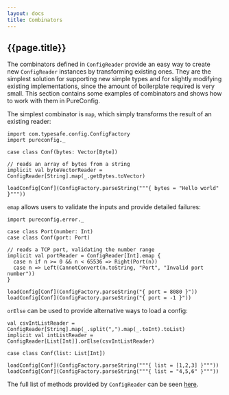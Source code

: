 ```yaml
---
layout: docs
title: Combinators
---
```


## {{page.title}}

The combinators defined in `ConfigReader` provide an easy way to create new `ConfigReader` instances by transforming
existing ones. They are the simplest solution for supporting new simple types and for slightly modifying existing
implementations, since the amount of boilerplate required is very small. This section contains some examples of
combinators and shows how to work with them in PureConfig.

The simplest combinator is `map`, which simply transforms the result of an existing reader:

```tut:silent
import com.typesafe.config.ConfigFactory
import pureconfig._

case class Conf(bytes: Vector[Byte])

// reads an array of bytes from a string
implicit val byteVectorReader = ConfigReader[String].map(_.getBytes.toVector)
```

```tut:book
loadConfig[Conf](ConfigFactory.parseString("""{ bytes = "Hello world" }"""))
```

`emap` allows users to validate the inputs and provide detailed failures:

```tut:silent
import pureconfig.error._

case class Port(number: Int)
case class Conf(port: Port)

// reads a TCP port, validating the number range
implicit val portReader = ConfigReader[Int].emap {
  case n if n >= 0 && n < 65536 => Right(Port(n))
  case n => Left(CannotConvert(n.toString, "Port", "Invalid port number"))
}
```

```tut:book
loadConfig[Conf](ConfigFactory.parseString("{ port = 8080 }"))
loadConfig[Conf](ConfigFactory.parseString("{ port = -1 }"))
```

`orElse` can be used to provide alternative ways to load a config:

```tut:silent
val csvIntListReader = ConfigReader[String].map(_.split(",").map(_.toInt).toList)
implicit val intListReader = ConfigReader[List[Int]].orElse(csvIntListReader)

case class Conf(list: List[Int])
```

```tut:book
loadConfig[Conf](ConfigFactory.parseString("""{ list = [1,2,3] }"""))
loadConfig[Conf](ConfigFactory.parseString("""{ list = "4,5,6" }"""))
```

The full list of methods provided by `ConfigReader` can be seen
[here](https://www.javadoc.io/page/com.github.pureconfig/pureconfig_2.12/latest/pureconfig/ConfigReader.html).

